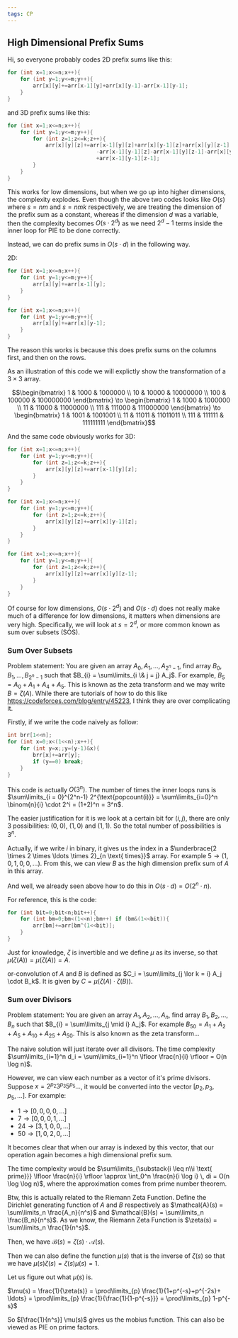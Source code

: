 ```yaml
---
tags: CP
---
```


## High Dimensional Prefix Sums

Hi, so everyone probably codes 2D prefix sums like this:

```c++
for (int x=1;x<=n;x++){
    for (int y=1;y<=m;y++){
		arr[x][y]+=arr[x-1][y]+arr[x][y-1]-arr[x-1][y-1];
    }
}
```

and 3D prefix sums like this:

```c++
for (int x=1;x<=n;x++){
    for (int y=1;y<=m;y++){
        for (int z=1;z<=k;z++){
			arr[x][y][z]+=arr[x-1][y][z]+arr[x][y-1][z]+arr[x][y][z-1]
                			-arr[x-1][y-1][z]-arr[x-1][y][z-1]-arr[x][y-1][z-1]
                			+arr[x-1][y-1][z-1];
        }
    }
}
```

This works for low dimensions, but when we go up into higher dimensions, the complexity explodes. Even though the above two codes looks like $O(s)$ where $s=nm$ and $s=nmk$ respectively, we are treating the dimension of the prefix sum as a constant, whereas if the dimension $d$ was a variable, then the complexity becomes $O(s \cdot 2^d)$ as we need $2^d-1$ terms inside the inner loop for PIE to be done correctly.

Instead, we can do prefix sums in $O(s \cdot d)$ in the following way.

2D:

```c++
for (int x=1;x<=n;x++){
    for (int y=1;y<=m;y++){
		arr[x][y]+=arr[x-1][y];
    }
}

for (int x=1;x<=n;x++){
    for (int y=1;y<=m;y++){
		arr[x][y]+=arr[x][y-1];
    }
}
```

The reason this works is because this does prefix sums on the columns first, and then on the rows.

As an illustration of this code we will explictly show the transformation of a $3 \times 3$ array.

$$\begin{bmatrix} 1 & 1000 & 1000000 \\ 10 & 10000 & 10000000 \\ 100 & 100000 & 100000000 \end{bmatrix} \to \begin{bmatrix} 1 & 1000 & 1000000 \\ 11 & 11000 & 11000000 \\ 111 & 111000 & 111000000 \end{bmatrix} \to \begin{bmatrix} 1 & 1001 & 1001001 \\ 11 & 11011 & 11011011 \\ 111 & 111111 & 111111111 \end{bmatrix}$$

And the same code obviously works for 3D:

```c++
for (int x=1;x<=n;x++){
    for (int y=1;y<=m;y++){
        for (int z=1;z<=k;z++){
			arr[x][y][z]+=arr[x-1][y][z];
        }
    }
}

for (int x=1;x<=n;x++){
    for (int y=1;y<=m;y++){
        for (int z=1;z<=k;z++){
			arr[x][y][z]+=arr[x][y-1][z];
        }
    }
}

for (int x=1;x<=n;x++){
    for (int y=1;y<=m;y++){
        for (int z=1;z<=k;z++){
			arr[x][y][z]+=arr[x][y][z-1];
        }
    }
}
```

Of course for low dimensions, $O(s \cdot 2^d)$ and $O(s \cdot d)$ does not really make much of a difference for low dimensions, it matters when dimensions are very high. Specifically, we will look at $s = 2^d$, or more common known as sum over subsets (SOS).

### Sum Over Subsets

Problem statement: You are given an array $A_0, A_1, \ldots, A_{2^n-1}$, find array $B_0, B_1, \ldots, B_{2^n-1}$ such that $B_{i} = \sum\limits_{i \& j = j} A_j$. For example, $B_5 = A_0 + A_1 + A_4 + A_5$. This is known as the zeta transform and we may write $B = \zeta(A)$. While there are tutorials of how to do this like <https://codeforces.com/blog/entry/45223>, I think they are over complicating it.

Firstly, if we write the code naively as follow:
````c++
int brr[1<<n];
for (int x=0;x<(1<<n);x++){
    for (int y=x;;y=(y-1)&x){
        brr[x]+=arr[y];
        if (y==0) break;
    }
}
````

This code is actually $O(3^n)$. The number of times the inner loops runs is $\sum\limits_{i = 0}^{2^n-1} 2^{\text{popcount(i)}} = \sum\limits_{i=0}^n \binom{n}{i} \cdot 2^i = (1+2)^n = 3^n$.

The easier justification for it is we look at a certain bit for $(i,j)$, there are only $3$ possibilities: $(0,0)$, $(1,0)$ and $(1,1)$. So the total number of possibilities is $3^n$.

Actually, if we write $i$ in binary, it gives us the index in a $\underbrace{2 \times 2 \times \ldots \times 2}_{n \text{ times}}$ array. For example $5 \to (1,0,1,0,0,\ldots)$. From this, we can view $B$ as the high dimension prefix sum of $A$ in this array.

And well, we already seen above how to do this in $O(s \cdot d) = O(2^n \cdot n)$.

For reference, this is the code:

```c++
for (int bit=0;bit<n;bit++){
    for (int bm=0;bm<(1<<n);bm++) if (bm&(1<<bit)){
        arr[bm]+=arr[bm^(1<<bit)];
    }
}
```

Just for knowledge, $\zeta$ is invertible and we define $\mu$ as its inverse, so that $\mu(\zeta(A)) = \mu(\zeta(A)) = A$.

or-convolution of $A$ and $B$ is defined as $C_i = \sum\limits_{j \lor k = i} A_j \cdot B_k$. It is given by $C = \mu(\zeta(A) \cdot  \zeta(B))$.

### Sum over Divisors

Problem statement: You are given an array $A_1, A_2, \ldots, A_n$, find array $B_1, B_2, \ldots, B_n$ such that $B_{i} = \sum\limits_{j \mid i} A_j$. For example $B_{50} = A_1 + A_2 + A_5 + A_{10} + A_{25} + A_{50}$. This is also known as the zeta transform... 

The naive solution will just iterate over all divisors. The time complexity $\sum\limits_{i=1}^n d_i = \sum\limits_{i=1}^n \lfloor \frac{n}{i} \rfloor  = O(n \log n)$.

However, we can view each number as a vector of it's prime divisors. Suppose $x = 2^{p_2} 3^{p_3} 5^{p_5} \ldots$, it would be converted into the vector $[p_2,p_3,p_5,\ldots]$. For example:

- $1 \to [0,0,0,0,\ldots]$
- $7 \to [0,0,0,1,\ldots]$
- $24 \to [3,1,0,0,\ldots]$
- $50 \to [1,0,2,0,\ldots]$

It becomes clear that when our array is indexed by this vector, that our operation again becomes a high dimensional prefix sum.

The time complexity would be $\sum\limits_{\substack{i \leq n\\i \text{ prime}}} \lfloor \frac{n}{i} \rfloor  \approx \int_0^n \frac{n}{i \log i} \, di = O(n \log \log n)$, where the approximation comes from prime number theorem.

Btw, this is actually related to the Riemann Zeta Function. Define the Dirichlet generating function of $A$ and $B$ respectively as $\mathcal{A}(s) = \sum\limits_n \frac{A_n}{n^s}$ and $\mathcal{B}(s) = \sum\limits_n \frac{B_n}{n^s}$. As we know, the Riemann Zeta Function is $\zeta(s) = \sum\limits_n \frac{1}{n^s}$.

Then, we have $\mathcal B (s) = \zeta(s) \cdot \mathcal A (s)$.

Then we can also define the function $\mu(s)$ that is the inverse of $\zeta(s)$ so that we have $\mu(s) \zeta(s) = \zeta(s) \mu(s) = 1$.

Let us figure out what $\mu(s)$ is.

$\mu(s) = \frac{1}{\zeta(s)} = \prod\limits_{p} \frac{1}{1+p^{-s}+p^{-2s}+ \ldots} = \prod\limits_{p} \frac{1}{\frac{1}{1-p^{-s}}} = \prod\limits_{p} 1-p^{-s}$

So $[\frac{1}{n^s}] \mu(s)$ gives us the mobius function. This can also be viewed as PIE on prime factors.

